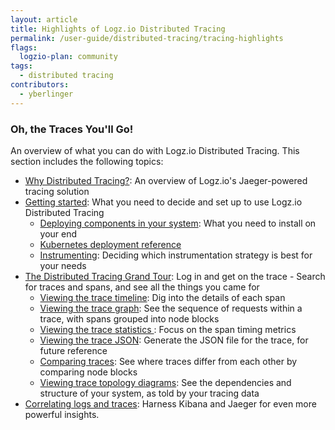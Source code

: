 ```yaml
---
layout: article
title: Highlights of Logz.io Distributed Tracing
permalink: /user-guide/distributed-tracing/tracing-highlights
flags:
  logzio-plan: community
tags:
  - distributed tracing
contributors:
  - yberlinger
---
```

### Oh, the Traces You'll Go! 

An overview of what you can do with Logz.io Distributed Tracing. This section includes the following topics: 

* [Why Distributed Tracing?](/user-guide/distributed-tracing/tracing-overview): An overview of Logz.io's Jaeger-powered tracing solution
* [Getting started](/user-guide/distributed-tracing/getting-started-tracing): What you need to decide and set up to use Logz.io Distributed Tracing
    * [Deploying components in your system](/user-guide/distributed-tracing/deploying-components): What you need to install on your end
    * [Kubernetes deployment reference](/user-guide/distributed-tracing/k8s-deployment)
    * [Instrumenting](/user-guide/distributed-tracing/tracing-instrumentation): Deciding which instrumentation strategy is best for your needs
* [The Distributed Tracing Grand Tour](/user-guide/distributed-tracing/tracing-tour): Log in and get on the trace - 
      Search for traces and spans, and see all the things you came for 
    * [Viewing the trace timeline](/user-guide/distributed-tracing/trace-timeline): Dig into the details of each span
    * [Viewing the trace graph](/user-guide/distributed-tracing/trace-graph): See the sequence of requests within a trace, with spans grouped into node blocks
    * [Viewing the trace statistics ](/user-guide/distributed-tracing/trace-statistics): Focus on the span timing metrics 
    * [Viewing the trace JSON](/user-guide/distributed-tracing/trace-json): Generate the JSON file for the trace, for future reference
    * [Comparing traces](/user-guide/distributed-tracing/compare-traces): See where traces differ from each other by comparing node blocks
    * [Viewing trace topology diagrams](/user-guide/distributed-tracing/topology-system_architecture): See the dependencies and structure of your system, as told by your tracing data
* [Correlating logs and traces](/user-guide/distributed-tracing/correlate-traces): Harness Kibana and Jaeger for even more powerful insights. 

